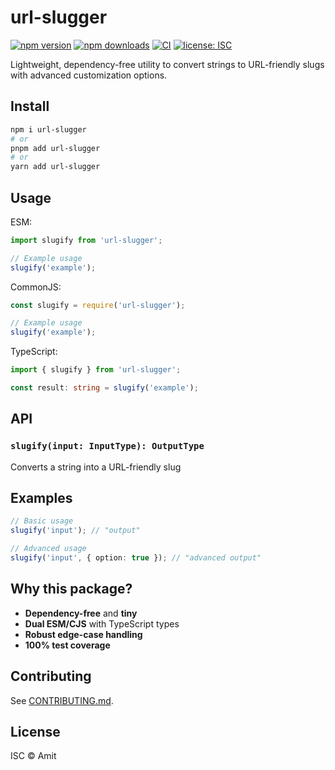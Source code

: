 # url-slugger

[![npm version](https://img.shields.io/npm/v/url-slugger.svg)](https://www.npmjs.com/package/url-slugger)
[![npm downloads](https://img.shields.io/npm/dm/url-slugger.svg)](https://www.npmjs.com/package/url-slugger)
[![CI](https://github.com/amitx-npm/url-slugger/actions/workflows/ci.yml/badge.svg)](https://github.com/amitx-npm/url-slugger/actions)
[![license: ISC](https://img.shields.io/badge/license-ISC-blue.svg)](LICENSE)

Lightweight, dependency-free utility to convert strings to URL-friendly slugs with advanced customization options.

## Install

```bash
npm i url-slugger
# or
pnpm add url-slugger
# or
yarn add url-slugger
```

## Usage

ESM:

```ts
import slugify from 'url-slugger';

// Example usage
slugify('example');
```

CommonJS:

```js
const slugify = require('url-slugger');

// Example usage
slugify('example');
```

TypeScript:

```ts
import { slugify } from 'url-slugger';

const result: string = slugify('example');
```

## API

### `slugify(input: InputType): OutputType`

Converts a string into a URL-friendly slug

## Examples

```ts
// Basic usage
slugify('input'); // "output"

// Advanced usage
slugify('input', { option: true }); // "advanced output"
```

## Why this package?

- **Dependency-free** and **tiny**
- **Dual ESM/CJS** with TypeScript types
- **Robust edge-case handling**
- **100% test coverage**

## Contributing

See [CONTRIBUTING.md](CONTRIBUTING.md).

## License

ISC © Amit
